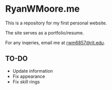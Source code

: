 # RyanWMoore.me
This is a repository for my first personal website.

The site serves as a portfolio/resume.

For any inqeries, email me at rwm6857@rit.edu.

## TO-DO
- Update information
- Fix appearance
- Fix skill rings
